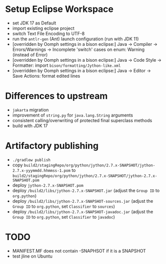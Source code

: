# Setup Eclipse Workspace
- set JDK 17 as Default
- import existing eclipse project
- switch Text File Encoding to UTF-8
- run the `antlr-gen` (Ant) launch configuration (run with JDK 11)
- [overridden by Oomph settings in a bison eclipse:] Java -> Compiler -> Errors/Warnings -> Incomplete 'switch' cases on enum: Warning (instead of Error)
- [overridden by Oomph settings in a bison eclipse:] Java -> Code Style -> Formatter: import `bison/formatting/Jython-like.xml`
- [overridden by Oomph settings in a bison eclipse:] Java -> Editor -> Save Actions: format edited lines

# Differences to upstream
- `jakarta` migration
- improvement of `string.py` for `java.lang.String` arguments
- consistent calling/overwriting of protected final superclass methods
- build with JDK 17

# Artifactory publishing
- `./gradlew publish`
- copy `build2/stagingRepo/org/python/jython/2.7.x-SNAPSHOT/jython-2.7.x-yyymmdd.hhmmss-1.pom` to `build2/stagingRepo/org/python/jython/2.7.x-SNAPSHOT/jython-2.7.x-SNAPSHOT.pom`
- deploy `jython-2.7.x-SNAPSHOT.pom`
- deploy `/build2/libs/jython-2.7.x-SNAPSHOT.jar` (adjust the `Group ID` to `org.python`)
- deploy `/build2/libs/jython-2.7.x-SNAPSHOT-sources.jar` (adjust the `Group ID` to `org.python`, set `Classifier` to `sources`)
- deploy `/build2/libs/jython-2.7.x-SNAPSHOT-javadoc.jar` (adjust the `Group ID` to `org.python`, set `Classifier` to `javadoc`)


# TODO
- MANIFEST.MF does not contain -SNAPHSOT if it is a SNAPSHOT
- test jline on Ubuntu